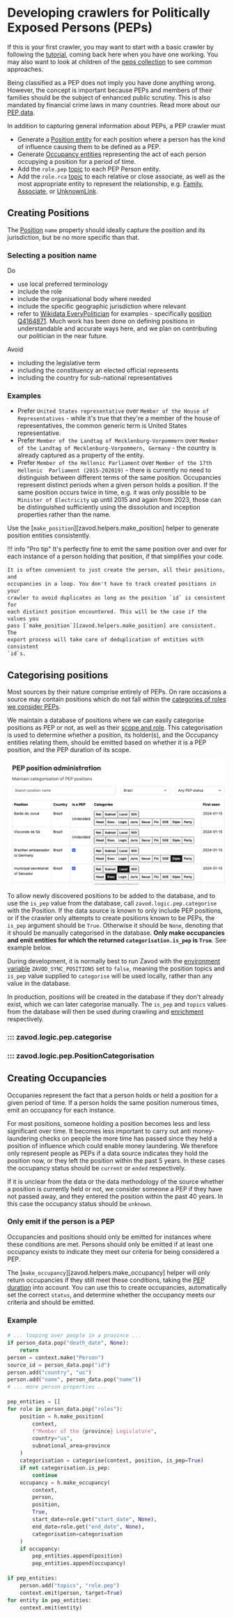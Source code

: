 # Developing crawlers for Politically Exposed Persons (PEPs)

If this is your first crawler, you may want to start with a basic crawler by 
following the [tutorial](tutorial.md), coming back here when you have one working.
You may also want to look at children of the [peps collection](https://github.com/opensanctions/opensanctions/blob/main/datasets/_collections/peps.yml)
to see common approaches.

Being classified as a PEP does not imply you have done anything wrong. However,
the concept is important because PEPs and members of their families should be
the subject of enhanced public scrutiny. This is also mandated by financial
crime laws in many countries. Read more about our [PEP data](https://www.opensanctions.org/pep/).

In addition to capturing general information about PEPs, a PEP crawler must

- Generate a [Position entity](https://www.opensanctions.org/reference/#schema.Position) for each position where a person has the kind of influence causing them to be defined as a PEP.
- Generate [Occupancy entities](https://www.opensanctions.org/reference/#schema.Occupancy) representing the act of each person occupying a position for a period of time.
- Add the `role.pep` [topic](https://www.opensanctions.org/reference/#type.topic) to each PEP Person entity.
- Add the `role.rca` [topic](https://www.opensanctions.org/reference/#type.topic) to each relative or close associate, as well as the most appropriate entity to represent the relationship, e.g. [Family](https://www.opensanctions.org/reference/#schema.Family), [Associate](https://www.opensanctions.org/reference/#schema.Associate), or [UnknownLink](https://www.opensanctions.org/reference/#schema.UnknownLink).

## Creating Positions

The [Position](https://www.opensanctions.org/reference/#schema.Position) `name` property should ideally capture the position and its jurisdiction, but be no more specific than that.

### Selecting a position name

Do

- use local preferred terminology
- include the role
- include the organisational body where needed
- include the specific geographic jurisdiction where relevant
- refer to [Wikidata EveryPolitician](https://www.wikidata.org/wiki/Wikidata:WikiProject_every_politician)
  for examples - specifically [position Q4164871](https://www.wikidata.org/wiki/Q4164871). 
  Much work has been done on defining positions in understandable and accurate
  ways here, and we plan on contributing our politician in the near future. 

Avoid

- including the legislative term
- including the constituency an elected official represents
- including the country for sub-national representatives

### Examples

- Prefer `United States representative` over `Member of the House of Representatives` - 
  while it's true that they're a member of the house of representatives, the 
  common generic term is United States representative.
- Prefer `Member of the Landtag of Mecklenburg-Vorpommern` over `Member of the Landtag of Mecklenburg-Vorpommern, Germany` -
  the country is already captured
  as a property of the entity.
- Prefer `Member of the Hellenic Parliament` over `Member of the 17th Hellenic 
  Parliament (2015-202019)` - there is currently no need to distinguish between 
  different terms of the same position. Occupancies represent distinct periods 
  when a given person holds a position. If the same position occurs twice in time, 
  e.g. it was only possible to be `Minister of Electricity` up until 2015 and 
  again from 2023, those can be distinguished sufficiently using the dissolution 
  and inception properties rather than the name.

Use the [`make_position`][zavod.helpers.make_position] helper to generate position entities consistently. 

!!! info "Pro tip"
    It's perfectly fine to emit the same position over and over for each instance
    of a person holding that position, if that simplifies your code.

    It is often convenient to just create the person, all their positions, and 
    occupancies in a loop. You don't have to track created positions in your 
    crawler to avoid duplicates as long as the position `id` is consistent for
    each distinct position encountered. This will be the case if the values you
    pass [`make_position`][zavod.helpers.make_position] are consistent. The 
    export process will take care of deduplication of entities with consistent
    `id`s.

## Categorising positions

Most sources by their nature comprise entirely of PEPs. On rare occasions a
source may contain positions which do not fall within the [categories of roles we consider PEPs](https://www.opensanctions.org/docs/pep/methodology/#types).

We maintain a database of positions where we can easily categorise positions as
PEP or not, as well as their [scope and role](https://www.opensanctions.org/docs/topics/#politically-exposed-persons).
This categorisation is used to determine whether a position, its holder(s), and
the Occupancy entities relating them, should be emitted based on whether it is
a PEP position, and the PEP duration of its scope.

![Position categorisation UI](images/position-ui.png)

To allow newly discovered positions to be added to the database, and to use the
`is_pep` value from the database, call `zavod.logic.pep.categorise` with the Position.
If the data source is known to only include PEP positions, or if the crawler only
attempts to create positions known to be PEPs, the `is_pep` argument should be `True`.
Otherwise it should be `None`, denoting that it should be manually categorised
in the database.
**Only make occupancies and emit entities for which the returned `categorisation.is_pep` is `True`**.
See example below.

During development, it is normally best to run Zavod with the [environment variable](install.md#configuration)
`ZAVOD_SYNC_POSITIONS` set to `false`, meaning the position topics and `is_pep` value supplied to
`categorise` will be used locally, rather than any value in the database.

In production, positions will be created in the database if they don't already exist,
which we can later categorise manually. The `is_pep` and `topics` values
from the database will then be used during crawling and [enrichment](https://www.opensanctions.org/datasets/annotations/)
respectively.

### ::: zavod.logic.pep.categorise

### ::: zavod.logic.pep.PositionCategorisation


## Creating Occupancies

Occupanies represent the fact that a person holds or held a position for a given
period of time. If a person holds the same position numerous times, emit an
occupancy for each instance.

For most positions, someone holding a position becomes less and less significant over time.
It becomes less important to carry out anti money-laundering checks on people the
more time has passed since they held a position of influence which could enable
money laundering. We therefore only represent people as PEPs if a data source indicates
they hold the position now, or they left the position within the past 5 years.
In these cases the occupancy status should be `current` or `ended` respectively.

If it is unclear from the data or the data methodology of the source whether
a position is currently held or not, we consider someone a PEP if they have not
passed away, and they entered the position within the past 40 years. In this
case the occupancy status should be `unknown`.

### Only emit if the person is a PEP

Occupancies and positions should only be emitted for instances where these
conditions are met. Persons should only be emitted if at least one occupancy
exists to indicate they meet our criteria for being considered a PEP.

The [`make_occupancy`][zavod.helpers.make_occupancy] helper will only return 
occupancies if they still meet these conditions, taking the [PEP duration](https://www.opensanctions.org/docs/pep/methodology/#types)
into account.
You can use this to create occupancies, automatically set the correct `status`,
and determine whether the occupancy meets our criteria and should be emitted.

### Example

```python
# ... looping over people in a province ...
if person_data.pop("death_date", None):
    return
person = context.make("Person")
source_id = person_data.pop("id")
person.add("country", "us")
person.add("name", person_data.pop("name"))
# ... more person properties ...

pep_entities = []
for role in person_data.pop("roles"):
    position = h.make_position(
        context,
        f"Member of the {province} Legislature",
        country="us",
        subnational_area=province
    )
    categorisation = categorise(context, position, is_pep=True)
    if not categorisation.is_pep:
        continue
    occupancy = h.make_occupancy(
        context,
        person,
        position,
        True,
        start_date=role.get("start_date", None),
        end_date=role.get("end_date", None),
        categorisation=categorisation
    )
    if occupancy:
        pep_entities.append(position)
        pep_entities.append(occupancy)

if pep_entities:
    person.add("topics", "role.pep")
    context.emit(person, target=True)
for entity in pep_entities:
    context.emit(entity)
```